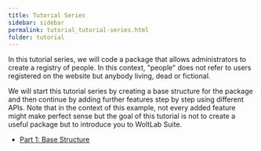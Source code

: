 ```yaml
---
title: Tutorial Series
sidebar: sidebar
permalink: tutorial_tutorial-series.html
folder: tutorial
---
```


In this tutorial series, we will code a package that allows administrators to create a registry of people.
In this context, "people" does not refer to users registered on the website but anybody living, dead or fictional.

We will start this tutorial series by creating a base structure for the package and then continue by adding further features step by step using different APIs.
Note that in the context of this example, not every added feature might make perfect sense but the goal of this tutorial is not to create a useful package but to introduce you to WoltLab Suite.

- [Part 1: Base Structure](tutorial_tutorial-series_part-1-base-structure.html)
